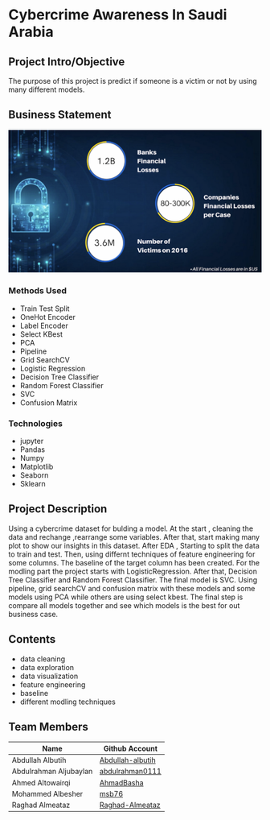 # Cybercrime Awareness In Saudi Arabia

## Project Intro/Objective

The purpose of this project is predict if someone is a victim or not by using many different models.

## Business Statement 
<img src='Images/intro_image.png' width="800" style="align:middle"/>

### Methods Used
* Train Test Split
* OneHot Encoder
* Label Encoder
* Select KBest
* PCA
* Pipeline
* Grid SearchCV
* Logistic Regression
* Decision Tree Classifier
* Random Forest Classifier
* SVC
* Confusion Matrix


### Technologies
* jupyter
* Pandas
* Numpy 
* Matplotlib
* Seaborn
* Sklearn

## Project Description

Using a cybercrime dataset for bulding a model. At the start , cleaning the data and rechange ,rearrange some variables. After that, start making many plot to show our insights in this dataset. After EDA , Starting to split the data to train and test. Then, using differnt techniques of feature engineering for some columns. The baseline of the target column has been created. For the modling part the project starts with LogisticRegression. After that, Decision Tree Classifier and Random Forest Classifier. The final model is SVC. Using pipeline, grid searchCV and confusion matrix with these models and some models using PCA while others are using select kbest. The final step is compare all models together and see which models is the best for out business case.


## Contents

- data cleaning
- data exploration
- data visualization
- feature engineering
- baseline
- different modling techniques


## Team Members

|Name     |  Github Account   | 
|---------|-------------------|
| Abdullah Albutih|[Abdullah-albutih](https://github.com/Abdullah-albutih)|
| Abdulrahman Aljubaylan|[abdulrahman0111](https://github.com/abdulrahman0111)|
| Ahmed Altowairqi|[AhmadBasha](https://github.com/AhmadBasha)|
| Mohammed Albesher|[msb76](https://github.com/msb76)|
| Raghad Almeataz|[Raghad-Almeataz](https://github.com/Raghad-Almeataz)|

